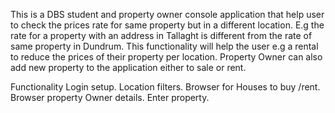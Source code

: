 This is a DBS student and property owner console application that help user to check the prices rate for same property but in a different location. E.g the rate for a property with an address in 
Tallaght is different from the rate of same property in Dundrum.
This functionality will help the user e.g a rental to reduce the prices of their property per location.
Property Owner can also add new property to the application either to sale or rent.

Functionality 
Login setup.
Location filters.
Browser for Houses to buy /rent.
Browser property Owner details.
Enter property.




